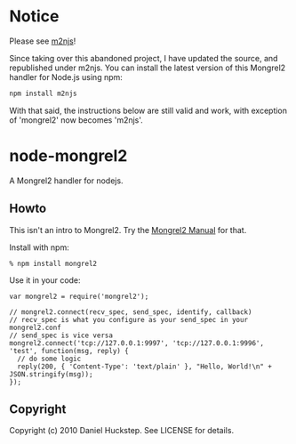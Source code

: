 # Notice

Please see [m2njs](https://github.com/wbellan/m2njs)!

Since taking over this abandoned project, I have updated the source, and republished under m2njs. You can install the latest version of this Mongrel2 handler for Node.js using npm:

```bash
npm install m2njs
```

With that said, the instructions below are still valid and work, with exception of 'mongrel2' now becomes 'm2njs'.


# node-mongrel2

A Mongrel2 handler for nodejs.

## Howto

This isn't an intro to Mongrel2. Try the [Mongrel2 Manual](http://mongrel2.org/doc/tip/docs/manual/book.wiki) for that.

Install with npm:

    % npm install mongrel2

Use it in your code:

    var mongrel2 = require('mongrel2');

    // mongrel2.connect(recv_spec, send_spec, identify, callback)
    // recv_spec is what you configure as your send_spec in your mongrel2.conf
    // send_spec is vice versa
    mongrel2.connect('tcp://127.0.0.1:9997', 'tcp://127.0.0.1:9996', 'test', function(msg, reply) {
      // do some logic
      reply(200, { 'Content-Type': 'text/plain' }, "Hello, World!\n" + JSON.stringify(msg));
    });

## Copyright

Copyright (c) 2010 Daniel Huckstep. See LICENSE for details.
